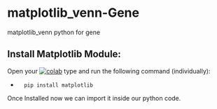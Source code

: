 # matplotlib_venn-Gene
matplotlib_venn python for gene

## Install Matplotlib Module:

Open your  <a href="https://colab.research.google.com/drive/1yPQWnmxWKkHZgsB9hZuzdD6D9r77paLR?usp=sharing" ><img src="https://colab.research.google.com/assets/colab-badge.svg" alt="colab"/></a>  type and run the following command (individually):

 -       pip install matplotlib  
 

Once Installed now we can import it inside our python code.


